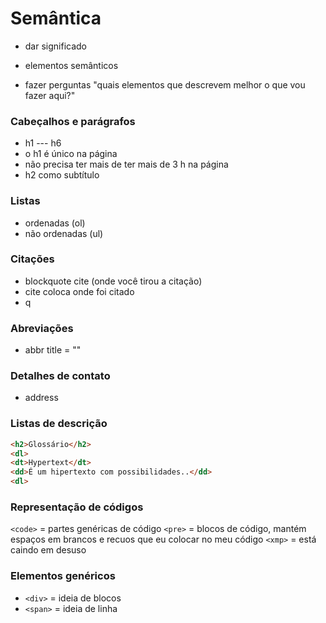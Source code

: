 # Semântica

* dar significado
* elementos semânticos

* fazer perguntas
"quais elementos que descrevem melhor o que vou fazer aqui?"

### Cabeçalhos e parágrafos

* h1 --- h6
* o h1 é único na página
* não precisa ter mais de ter mais de 3 h na página
* h2 como subtítulo

### Listas

* ordenadas (ol)
* não ordenadas (ul)

### Citações

* blockquote cite (onde você tirou a citação)
* cite coloca onde foi citado
* q 

### Abreviações

* abbr title = ""

### Detalhes de contato

* address

### Listas de descrição

```html
<h2>Glossário</h2>
<dl>
<dt>Hypertext</dt>
<dd>É um hipertexto com possibilidades..</dd>
<dl>
```

### Representação de códigos

`<code>` = partes genéricas de código
`<pre>` = blocos de código, mantém espaços em brancos e recuos que eu colocar no meu código
`<xmp>` = está caindo em desuso

### Elementos genéricos

* `<div>` = ideia de blocos
* `<span>` = ideia de linha



